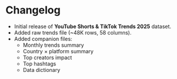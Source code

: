# Changelog

- Initial release of **YouTube Shorts & TikTok Trends 2025** dataset.
- Added raw trends file (~48K rows, 58 columns).
- Added companion files:
  - Monthly trends summary
  - Country × platform summary
  - Top creators impact
  - Top hashtags
  - Data dictionary
